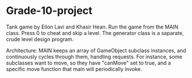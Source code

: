 # Grade-10-project
Tank game by Eilon Lavi and Khasir Hean.
Run the game from the MAIN class.
Press 0 to cheat and skip a level.
The generator class is a saparate, crude level design program.

Architecture:
MAIN keeps an array of GameObject subclass instances, and continuously cycles through them, handling requests.
For instance, some subclasses want to move, so they have "canMove" set to true, and a specific move function that main
will periodically invoke.
